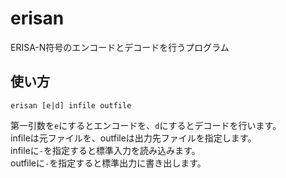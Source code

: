 # erisan

ERISA-N符号のエンコードとデコードを行うプログラム

## 使い方

```text
erisan [e|d] infile outfile
```

第一引数を`e`にするとエンコードを、`d`にするとデコードを行います。  
infileは元ファイルを、outfileは出力先ファイルを指定します。  
infileに`-`を指定すると標準入力を読み込みます。  
outfileに`-`を指定すると標準出力に書き出します。  
